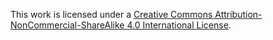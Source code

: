 This work is licensed under a [Creative Commons Attribution-NonCommercial-ShareAlike 4.0 International License].

[Creative Commons Attribution-NonCommercial-ShareAlike 4.0 International License]: https://creativecommons.org/licenses/by-nc-sa/4.0/ "CC BY-NC-SA 4.0"
